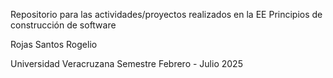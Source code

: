 Repositorio para las actividades/proyectos realizados en la EE Principios de construcción de software

Rojas Santos Rogelio

Universidad Veracruzana Semestre Febrero - Julio 2025
